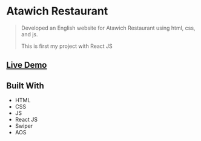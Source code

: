 # Atawich Restaurant

> Developed an English website for Atawich Restaurant using html, css, and js.
>
> This is first my project with React JS

## [Live Demo](https://dreamy-mccarthy-n3ckua173.iran.liara.run/)

## Built With

- HTML
- CSS
- JS
- React JS
- Swiper
- AOS
